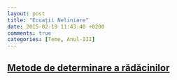```yaml
---
layout: post
title: "Ecuații Neliniare"
date: 2015-02-19 11:43:40 +0200
comments: true
categories: [Teme, Anul-III] 
---
```


[Metode de determinare a rădăcinilor](/calcul-numeric/probleme1.html)
---------------------------------------------------------------------
